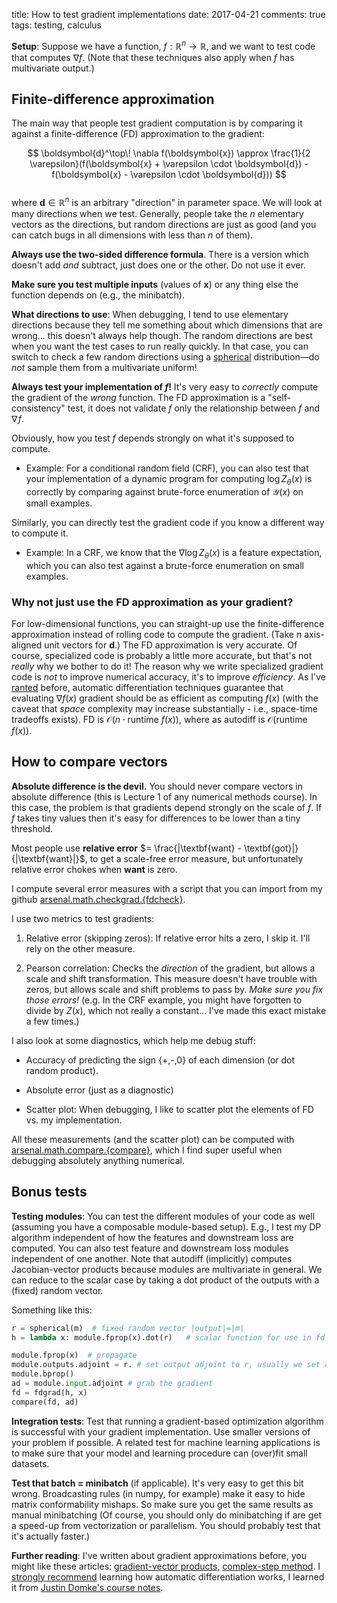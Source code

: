 title: How to test gradient implementations
date: 2017-04-21
comments: true
tags: testing, calculus

<!--
**Who should read this?** Nowadays, you're probably just using automatic
differentiation to compute the gradient of whatever function you're using. If
that's you and you trust your software package wholeheartedly, then you probably
don't need to read this. If you're rolling your own module/Op to put in to an
auto-diff library, then you should read this. I find that none of the available
libraries are any good for differentiating dynamic programs, so I still find
this stuff useful. You'll probably have to write gradient code without the aid
of an autodiff library someday... So either way, knowing this stuff is good for
you. To answer the question, everyone.
-->

**Setup**: Suppose we have a function, $f: \mathbb{R}^n \rightarrow \mathbb{R}$,
and we want to test code that computes $\nabla f$. (Note that these techniques
also apply when $f$ has multivariate output.)


## Finite-difference approximation

The main way that people test gradient computation is by comparing it against a
finite-difference (FD) approximation to the gradient:

$$
\boldsymbol{d}^\top\! \nabla f(\boldsymbol{x}) \approx \frac{1}{2 \varepsilon}(f(\boldsymbol{x} + \varepsilon \cdot \boldsymbol{d}) - f(\boldsymbol{x} - \varepsilon \cdot \boldsymbol{d}))
$$
<br/>
where $\boldsymbol{d} \in \mathbb{R}^n$ is an arbitrary "direction" in parameter
space. We will look at many directions when we test. Generally, people take the
$n$ elementary vectors as the directions, but random directions are just as good
(and you can catch bugs in all dimensions with less than $n$ of them).

**Always use the two-sided difference formula**. There is a version which
doesn't add *and* subtract, just does one or the other. Do not use it ever.

**Make sure you test multiple inputs** (values of $\boldsymbol{x}$) or any thing
else the function depends on (e.g., the minibatch).

**What directions to use**: When debugging, I tend to use elementary directions
because they tell me something about which dimensions that are wrong... this
doesn't always help though. The random directions are best when you want the
test cases to run really quickly. In that case, you can switch to check a few
random directions using a
[spherical](https://github.com/timvieira/arsenal/blob/master/arsenal/math/util.py)
distribution&mdash;do *not* sample them from a multivariate uniform!

**Always test your implementation of $f$!** It's very easy to *correctly*
  compute the gradient of the *wrong* function. The FD approximation is a
  "self-consistency" test, it does not validate $f$ only the relationship
  between $f$ and $\nabla\! f$.

Obviously, how you test $f$ depends strongly on what it's supposed to compute.

 - Example: For a conditional random field (CRF), you can also test that your
   implementation of a dynamic program for computing $\log Z_\theta(x)$ is
   correctly by comparing against brute-force enumeration of $\mathcal{Y}(x)$ on
   small examples.

Similarly, you can directly test the gradient code if you know a different way
to compute it.

 - Example: In a CRF, we know that the $\nabla \log Z_\theta(x)$ is a feature
   expectation, which you can also test against a brute-force enumeration on
   small examples.


### Why not just use the FD approximation as your gradient?

For low-dimensional functions, you can straight-up use the finite-difference
approximation instead of rolling code to compute the gradient. (Take $n$
axis-aligned unit vectors for $\boldsymbol{d}$.) The FD approximation is very
accurate. Of course, specialized code is probably a little more accurate, but
that's not *really* why we bother to do it! The reason why we write specialized
gradient code is *not* to improve numerical accuracy, it's to improve
*efficiency*. As I've
[ranted](http://timvieira.github.io/blog/post/2016/09/25/evaluating-fx-is-as-fast-as-fx/)
before, automatic differentiation techniques guarantee that evaluating $\nabla
f(x)$ gradient should be as efficient as computing $f(x)$ (with the caveat that
*space* complexity may increase substantially - i.e., space-time tradeoffs
exists). FD is $\mathcal{O}(n \cdot \textrm{runtime } f(x))$, where as autodiff
is $\mathcal{O}(\textrm{runtime } f(x))$.


How to compare vectors
----------------------

**Absolute difference is the devil.** You should never compare vectors in
absolute difference (this is Lecture 1 of any numerical methods course). In this
case, the problem is that gradients depend strongly on the scale of $f$. If $f$
takes tiny values then it's easy for differences to be lower than a tiny
threshold.

Most people use **relative error** $= \frac{|\textbf{want} -
\textbf{got}|}{|\textbf{want}|}$, to get a scale-free error measure, but
unfortunately relative error chokes when $\textbf{want}$ is zero.

I compute several error measures with a script that you can import from my
github
[arsenal.math.checkgrad.{fdcheck}](https://github.com/timvieira/arsenal/blob/master/arsenal/math/checkgrad.py).

I use two metrics to test gradients:

1. Relative error (skipping zeros): If relative error hits a zero, I skip
   it. I'll rely on the other measure.

2. Pearson correlation: Checks the *direction* of the gradient, but allows a
   scale and shift transformation. This measure doesn't have trouble with zeros,
   but allows scale and shift problems to pass by. *Make sure you fix those
   errors!* (e.g. In the CRF example, you might have forgotten to divide by
   $Z(x)$, which not really a constant... I've made this exact mistake a few
   times.)

I also look at some diagnostics, which help me debug stuff:

* Accuracy of predicting the sign {+,-,0} of each dimension (or dot random product).

* Absolute error (just as a diagnostic)

* Scatter plot: When debugging, I like to scatter plot the elements of FD vs. my
  implementation.

All these measurements (and the scatter plot) can be computed with
[arsenal.math.compare.{compare}](https://github.com/timvieira/arsenal/blob/master/arsenal/math/compare.py),
which I find super useful when debugging absolutely anything numerical.


## Bonus tests

**Testing modules**: You can test the different modules of your code as well
(assuming you have a composable module-based setup). E.g., I test my DP
algorithm independent of how the features and downstream loss are computed. You
can also test feature and downstream loss modules independent of one
another. Note that autodiff (implicitly) computes Jacobian-vector products
because modules are multivariate in general. We can reduce to the scalar case by
taking a dot product of the outputs with a (fixed) random vector.

Something like this:
```python
r = spherical(m)  # fixed random vector |output|=|m|
h = lambda x: module.fprop(x).dot(r)   # scalar function for use in fd

module.fprop(x)  # propagate
module.outputs.adjoint = r. # set output adjoint to r, usually we set adjoint of scalar output=1
module.bprop()
ad = module.input.adjoint # grab the gradient
fd = fdgrad(h, x)
compare(fd, ad)
```

**Integration tests**: Test that running a gradient-based optimization algorithm
is successful with your gradient implementation. Use smaller versions of your
problem if possible. A related test for machine learning applications is to make
sure that your model and learning procedure can (over)fit small datasets.

**Test that batch = minibatch** (if applicable). It's very easy to get this bit
wrong. Broadcasting rules (in numpy, for example) make it easy to hide matrix
conformability mishaps. So make sure you get the same results as manual
minibatching (Of course, you should only do minibatching if are get a speed-up
from vectorization or parallelism. You should probably test that it's actually
faster.)

<!--
Other common sources of bugs

* Really look over your test cases. I often find that my errors are actually in
  the test case themselves because either (1) I wrote it really quickly with
  less care than the difficult function/gradient, or (2) there is a gap between
  "what I want it to do" and "what I told it to do".

* Random search in the space of programs can result in overfitting! This is a
  general problem with test-driven development that always applies. If you are
  hamfistedly twiddling bits of your code without thinking about why things
  work, you can trick almost any test.
-->

**Further reading**: I've written about gradient approximations before, you
might like these articles:
[gradient-vector products](http://timvieira.github.io/blog/post/2014/02/10/gradient-vector-product/),
[complex-step method](http://timvieira.github.io/blog/post/2014/08/07/complex-step-derivative/). I
[strongly recommend](http://timvieira.github.io/blog/post/2016/09/25/evaluating-fx-is-as-fast-as-fx/)
learning how automatic differentiation works, I learned it from
[Justin Domke's course notes](https://people.cs.umass.edu/~domke/courses/sml2011/08autodiff_nnets.pdf).
